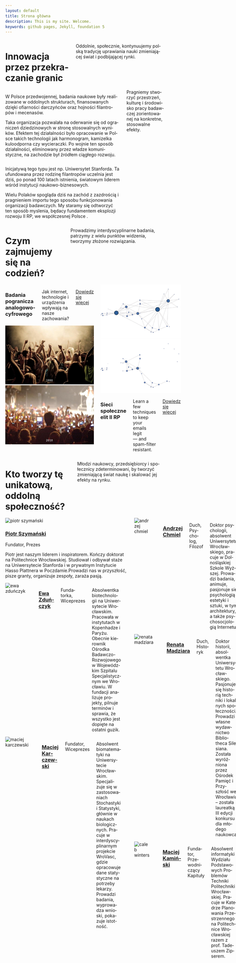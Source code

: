 ```yaml
---
layout: default
title: Strona główna
description: This is my site. Welcome.
keywords: github pages, Jekyll, foundation 5
---
```



<div id="innovating">
	<!--- https://www.flickr.com/photos/gsfc/4398656115 -->
	<div class="row large-collapse valign-middle" >
		<div class="small-11 large-12 columns" >
			<h1>Inno­wa­cja przez prze­kra­cza­nie granic</h1>
			<p>Oddol­nie, spo­łecz­nie, kon­ty­nu­ujemy pol­ską tra­dy­cję upra­wia­nia nauki zmie­nia­ją­cej świat i pod­bi­ja­ją­cej rynki.</p>
		</div>
	</div>
</div>
<div class="columns small-10 small-centered large-10 large-centered">
	<div class="row showcase">
		<div class="text-justify large-6 column">
			<p>W Pol­sce przed­wo­jen­nej, bada­nia naukowe były reali­zo­wane w oddol­nych struk­tu­rach, finan­so­wa­nych dzięki ofiar­no­ści dar­czyń­ców oraz hoj­no­ści filan­tro­pów i mecenasów.</p>
			<p>Taka orga­ni­za­cja pozwa­lała na ode­rwa­nie się od ogra­ni­czeń dzie­dzi­no­wych w stronę sto­so­wal­nych wyni­ków. Efek­tem tej dzia­łal­no­ści było opra­co­wa­nie w Pol­sce takich tech­no­lo­gii jak har­mo­no­gram, kami­zelka kulo­od­porna czy wycieraczki. Po woj­nie ten spo­sób dzia­łal­no­ści, eli­mi­no­wany przez wła­dze komu­ni­styczne, na zacho­dzie był źró­dłem cią­głego roz­woju.</p>
		</div>
		<div class="text-justify large-6 column">
			<p> Ini­cja­tywą tego typu jest np. Uni­wer­sy­tet Stanforda. Ta ufun­do­wana przez rodzinę filan­tro­pów uczel­nia jest dziś, po ponad 100 latach ist­nie­nia, świa­to­wym lide­rem wśród insty­tu­cji naukowo-biznesowych.</p>
			<p>Wielu Polaków spogląda dziś na zachód z zazdrością i pragnieniem importu tego sposobu funkcjonowania organizacji badawczych. My staramy się odtworzyć ten sposób mysle­nia, będacy fun­da­men­tem eks­plo­zji roz­woju II RP, we współczesnej Polsce .</p>
		</div>
	</div>
	<div class="row showcase">
		<div class="large-6 large-centered column panel alert text-center">
		Pra­gniemy stwo­rzyć prze­strzeń, kul­turę i śro­do­wi­sko pracy badaw­czej zorien­to­wa­nej na kon­kretne, sto­so­walne efekty.
		</div>
	</div>
</div>

<div id="projects">
	<!--- https://www.flickr.com/photos/gsfc/4398656115 -->
	<div class="row large-collapse valign-middle" >
		<div class="small-11 large-12 columns" >
			<h1>Czym zajmujemy się na codzień?</h1>
			<p>Prowadzimy interdyscyplinarne badania, patrzymy z wielu punktów widzenia, tworzymy złożone rozwiązania.</p>
		</div>
	</div>
</div>
<div class="columns small-10 small-centered large-10 large-centered">
	<div class="row valign-middle showcase">
		<div class="small-11 large-7 columns">
			<h3 class="recent-lesson-title">Badania pogranicza analogowo-cyfrowego</h3>
			<p>Jak internet, technologie i urządzenia wpływają na nasze zachowania?</p>
			<p><a class="button left" href="/university/lessons/65" title="ZURB.com">Dowiedz się więcej</a></p>
		</div>
		<div class="show-for-large-up large-5 columns">
			<div class="animation" style="height: 80%">
				<img alt="Pogranicze analogowo-cyfrowe" class="first" src="/assets/main/reimagination1.png">
				<img alt="Pogranicze analogowo-cyfrowe" class="second" src="/assets/main/reimagination2.png">
			</div>
		</div>
	</div>
	<div class="row valign-middle showcase">
		<div class="show-for-large-up large-5 columns">
			<div class="animation">
				<img alt="Pogranicze analogowo-cyfrowe" class="first" src="/assets/main/historical_networks.png">
				<img alt="Pogranicze analogowo-cyfrowe" class="second" src="/assets/main/historical_networks2.png">
			</div>
		</div>
		<div class="small-11 small-centered  large-7 columns">
			<h3 class="recent-lesson-title">Sieci społeczne elit II RP</h3>
			<p class="recent-lesson-desc">Learn a few techniques to keep your emails legit —&nbsp;and spam-filter resistant.</p>
			<p><a class="button left" href="/university/lessons/65" title="ZURB.com">Dowiedz się więcej</a></p>
		</div>
	</div>
</div>

<div id="people">
	<!--- https://www.flickr.com/photos/gsfc/4398656115 -->
	<div class="row large-collapse valign-middle" >
		<div class="small-11 large-12 columns" >
			<h1>Kto two­rzy tę uni­ka­tową, oddolną społeczność?</h1>
			<p>Mło­dzi naukowcy, przed­się­biorcy i spo­łecz­nicy zde­ter­mi­no­wani, by two­rzyć zmie­nia­jącą świat naukę i ska­lo­wać jej efekty na rynku.</p>
		</div>
	</div>
</div>


<div class="columns small-10 small-centered large-10 large-centered">
		<div class="row showcase">
			<div class="large-4 column text-justify zurbian">
				<img alt="piotr szymański" src="/web/20140516203451im_/http://illimites.edu.pl/img/piotr.szymanski.jpg" />
				<p></p>
				<h3><a href="">Piotr Szy­mań­ski</a></h3>
				<p class="job-title">Fun­da­tor, Prezes</p>
				<p class="short-bio">Piotr jest naszym lide­rem i inspi­ra­to­rem. Koń­czy dok­to­rat na Poli­tech­nice Wro­cław­skiej. Stu­dio­wał i odby­wał staże na Uni­wer­sy­te­cie Stan­forda i w pry­wat­nym Insty­tu­cie Hasso Plat­t­nera w Pocz­da­mie.Pro­wa­dzi nas w przy­szłość, pisze granty, orga­ni­zuje zespoły, zaraża pasją.</p>
				<p></p>
			</div>
			<div class="large-4 columns centered-text zurbian">
				<img alt="ewa zduńczyk" src="/web/20140516203451im_/http://illimites.edu.pl/img/ewa.zdunczyk.jpg" />
				<p></p>
				<h3><a href="">Ewa Zduń­czyk</a></h3>
				<p class="job-title">Fun­da­torka, Wiceprezes</p>
				<p class="short-bio">Absol­wentka bio­tech­no­lo­gii na Uni­wer­sy­te­cie Wro­cław­skim. Pracowała w instytutach w Kopen­ha­dze i Paryżu. Obec­nie kie­row­nik Ośrodka Badawczo-Rozwojowego w Woje­wódz­kim Szpi­talu Spe­cja­li­stycz­nym we Wro­cła­wiu. W fundacji ana­li­zuje pro­jekty, pil­nuje ter­mi­nów i spra­wia, że wszystko jest dopięte na ostatni guzik.</p>
				<p></p>
			</div>
			<div class="large-4 columns centered-text zurbian">
				<img alt="maciej karczewski" src="/web/20140516203451im_/http://illimites.edu.pl/img/maciej.karczewski.jpg" />
				<p></p>
				<h3><a href="">Maciej Kar­czew­ski</a></h3>
				<p class="job-title">Fun­da­tor, Wiceprezes</p>
				<p class="short-bio">Absol­went bioma­te­ma­tyki na Uniwer­sy­te­cie Wrocław­skim. Specja­li­zuje się w zasto­so­wa­niach Stocha­styki i Staty­styki, głów­nie w naukach biolo­gicz­nych. Pra­cuje w inter­dy­scy­pli­nar­nym projek­cie Wro­Vasc, gdzie opraco­wuje dane staty­styczne na potrzeby leka­rzy. Pro­wa­dzi bada­nia, wypro­wa­dza wnio­ski, poka­zuje istot­ność.</p>
				<p></p>
			</div>
	</div>
	<div class="row">
		<div class="large-4 columns centered-text zurbian">
			<img alt="andrzej chmiel" src="/web/20140516203451im_/http://illimites.edu.pl/img/andrzej.chmiel.jpg">
			<p></p>
			<h3><a href="">Andrzej Chmiel</a></h3>
			<p class="job-title">Duch, Psy­cho­log, Filozof</p>
			<p class="short-bio">Dok­tor psy­cho­lo­gii, absol­went Uni­wer­sy­tetu Wro­cław­skiego, pra­cuje w Dol­no­ślą­skiej Szkole Wyż­szej. Pro­wa­dzi bada­nia, ani­muje, pasjo­nuje się psy­cho­lo­gią este­tyki i sztuki, w tym archi­tek­tury, a także psy­cho­so­cjo­lo­gią Internetu.</p>
			<p></p>
		</div>
		<div class="large-4 columns centered-text zurbian">
			<img alt="renata madziara" src="/web/20140516203451im_/http://illimites.edu.pl/img/renata.madziara.jpg"><p></p>
			<h3><a href="">Renata Madziara</a></h3>
			<p class="job-title">Duch, Histo­ryk</p>
			<p class="short-bio">Dok­tor histo­rii, absol­wentka Uni­wer­sy­tetu Wro­cław­skiego. Pasjo­nuje się histo­rią tech­niki i lokal­nych spo­łecz­no­ści. Pro­wa­dzi wła­sne wydaw­nic­two Biblio­theca Sile­siana. Została wyróż­niona przez Ośro­dek Pamięć i Przy­szłość we Wro­cła­wiu – została lau­re­atką <span class="caps">III</span> edy­cji kon­kursu dla mło­dego naukowca.</p>
			<p></p>
		</div>
		<div class="large-4 columns centered-text zurbian">
			<img alt="caleb winters" src="/web/20140516203451im_/http://illimites.edu.pl/img/maciej.kaminski.2.jpg"><p></p>
			<h3><a href="">Maciej Kamiń­ski</a></h3>
			<p class="job-title">Fun­da­tor, Prze­wod­ni­czący Kapituły</p>
			<p class="short-bio">Absol­went infor­ma­tyki Wydziału Pod­sta­wo­wych Pro­ble­mów Tech­niki Poli­tech­niki Wro­cław­skiej. Pra­cuje w Kate­drze Pla­no­wa­nia Prze­strzen­nego na Poli­tech­nice Wro­cław­skiej razem z prof. Tade­uszem Zip­se­rem.</p>
			<p></p>
		</div>
	</div>
	<div class="row panel showcase">
		<div class="large-8 large-centered columns text-center">
			<p class="sub-headline home-instructors">Te osoby, to tylko kilku naszych fan­ta­stycz­nych ludzi, któ­rzy dzia­ła­jąc oddol­nie zmie­niają na trwałe obli­cze pol­skiej&nbsp;nauki!</p>
			<p class="button alert">Poznaj wszystkich!</p>
		</div>
	</div>